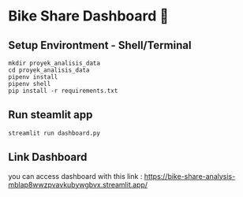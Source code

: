 # Bike Share Dashboard :bicyclist:

## Setup Environtment - Shell/Terminal

```
mkdir proyek_analisis_data
cd proyek_analisis_data
pipenv install
pipenv shell
pip install -r requirements.txt
```
## Run steamlit app
```
streamlit run dashboard.py
```

## Link Dashboard
you can access dashboard with this link :
https://bike-share-analysis-mblap8wwzpvavkubywgbvx.streamlit.app/
